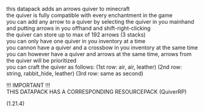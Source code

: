 this datapack adds an arrows quiver to minecraft  
the quiver is fully compatible with every enchantment in the game  
you can add any arrow to a quiver by selecting the quiver in you mainhand and putting arrows in you offhand and shift-right-clicking  
the quiver can store up to max of 192 arrows (3 stacks)  
you can only have one quiver in you inventory at a time  
you cannon have a quiver and a crossbow in you inventory at the same time  
you can however have a quiver and arrows at the same time, arrows from the quiver will be prioritized  
you can craft the quiver as follows: (1st row: air, air, leather) (2nd row: string, rabbit_hide, leather) (3rd row: same as second)  

!!! IMPORTANT !!!  
THIS DATAPACK HAS A CORRESPONDING RESOURCEPACK (QuiverRP)  

(1.21.4)  
